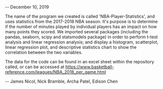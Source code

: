-- December 10, 2019

The name of the program we created is called 'NBA-Player-Statistics', and uses statistics from the 2017-2018 NBA season. It's purpose is to determine if the number of minutes played by individual players has an impact on how many points they scored. We imported several packages (including the pandas, seaborn, scipy and statsmodels package) in order to perform t-test analysis and linear regression analysis; and display a histogram, scatterplot, linear regression plot, and descriptive statistics chart to show the correlation between the two variables. 

The data for the code can be found in an excel sheet within the repository called, or can be accessed at https://www.basketball-reference.com/leagues/NBA_2018_per_game.html

-- James Nicol, Nick Bramble, Archa Patel, Edison Chen
